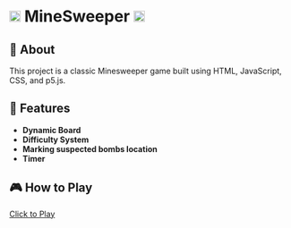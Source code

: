 # <img src="https://p5js.org/assets/img/p5js.svg" height="20"/> MineSweeper <img src="https://p5js.org/assets/img/p5js.svg" height="20"/>

## 📖 About

This project is a classic Minesweeper game built using HTML, JavaScript, CSS, and p5.js.

## 🧨 Features

- **Dynamic Board**
- **Difficulty System**
- **Marking suspected bombs location**
- **Timer**

## 🎮 How to Play

[Click to Play](https://soraasc.github.io/MineSweeper/)
